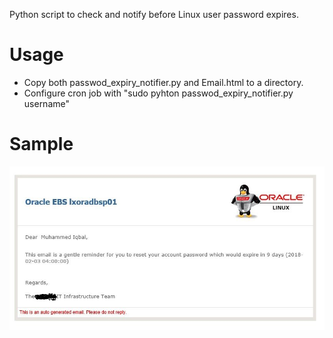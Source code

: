 Python script to check and notify before Linux user password expires.

# Usage
  - Copy both passwod_expiry_notifier.py and Email.html to a directory.
  - Configure cron job with  "sudo pyhton passwod_expiry_notifier.py username"


# Sample
![Screenshot](screenshot.JPG)
